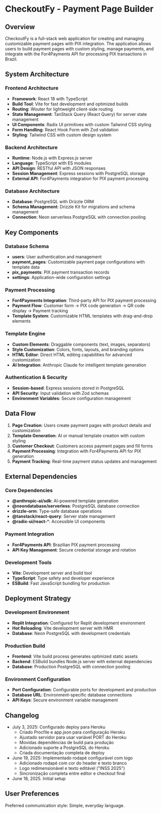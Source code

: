 # CheckoutFy - Payment Page Builder

## Overview

CheckoutFy is a full-stack web application for creating and managing customizable payment pages with PIX integration. The application allows users to build payment pages with custom styling, manage payments, and integrate with the For4Payments API for processing PIX transactions in Brazil.

## System Architecture

### Frontend Architecture
- **Framework**: React 18 with TypeScript
- **Build Tool**: Vite for fast development and optimized builds
- **Routing**: Wouter for lightweight client-side routing
- **State Management**: TanStack Query (React Query) for server state management
- **UI Components**: Radix UI primitives with custom Tailwind CSS styling
- **Form Handling**: React Hook Form with Zod validation
- **Styling**: Tailwind CSS with custom design system

### Backend Architecture
- **Runtime**: Node.js with Express.js server
- **Language**: TypeScript with ES modules
- **API Design**: RESTful API with JSON responses
- **Session Management**: Express sessions with PostgreSQL storage
- **External API**: For4Payments integration for PIX payment processing

### Database Architecture
- **Database**: PostgreSQL with Drizzle ORM
- **Schema Management**: Drizzle Kit for migrations and schema management
- **Connection**: Neon serverless PostgreSQL with connection pooling

## Key Components

### Database Schema
- **users**: User authentication and management
- **payment_pages**: Customizable payment page configurations with template data
- **pix_payments**: PIX payment transaction records
- **settings**: Application-wide configuration settings

### Payment Processing
- **For4Payments Integration**: Third-party API for PIX payment processing
- **Payment Flow**: Customer form → PIX code generation → QR code display → Payment tracking
- **Template System**: Customizable HTML templates with drag-and-drop elements

### Template Engine
- **Custom Elements**: Draggable components (text, images, separators)
- **Style Customization**: Colors, fonts, layouts, and branding options
- **HTML Editor**: Direct HTML editing capabilities for advanced customization
- **AI Integration**: Anthropic Claude for intelligent template generation

### Authentication & Security
- **Session-based**: Express sessions stored in PostgreSQL
- **API Security**: Input validation with Zod schemas
- **Environment Variables**: Secure configuration management

## Data Flow

1. **Page Creation**: Users create payment pages with product details and customization
2. **Template Generation**: AI or manual template creation with custom styling
3. **Customer Checkout**: Customers access payment pages and fill forms
4. **Payment Processing**: Integration with For4Payments API for PIX generation
5. **Payment Tracking**: Real-time payment status updates and management

## External Dependencies

### Core Dependencies
- **@anthropic-ai/sdk**: AI-powered template generation
- **@neondatabase/serverless**: PostgreSQL database connection
- **drizzle-orm**: Type-safe database operations
- **@tanstack/react-query**: Server state management
- **@radix-ui/react-***: Accessible UI components

### Payment Integration
- **For4Payments API**: Brazilian PIX payment processing
- **API Key Management**: Secure credential storage and rotation

### Development Tools
- **Vite**: Development server and build tool
- **TypeScript**: Type safety and developer experience
- **ESBuild**: Fast JavaScript bundling for production

## Deployment Strategy

### Development Environment
- **Replit Integration**: Configured for Replit development environment
- **Hot Reloading**: Vite development server with HMR
- **Database**: Neon PostgreSQL with development credentials

### Production Build
- **Frontend**: Vite build process generates optimized static assets
- **Backend**: ESBuild bundles Node.js server with external dependencies
- **Database**: Production PostgreSQL with connection pooling

### Environment Configuration
- **Port Configuration**: Configurable ports for development and production
- **Database URL**: Environment-specific database connections
- **API Keys**: Secure environment variable management

## Changelog

- July 3, 2025: Configurado deploy para Heroku
  - Criado Procfile e app.json para configuração Heroku
  - Ajustado servidor para usar variável PORT do Heroku
  - Movidas dependências de build para produção
  - Adicionado suporte a PostgreSQL do Heroku
  - Criada documentação completa de deploy
- June 19, 2025: Implementado rodapé configurável com logo
  - Adicionado rodapé com cor do header e texto branco
  - Logo redimensionável e texto editável ("INSS 2025")
  - Sincronização completa entre editor e checkout final
- June 18, 2025. Initial setup

## User Preferences

Preferred communication style: Simple, everyday language.